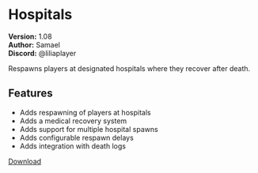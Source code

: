# Hospitals

**Version:** 1.08  
**Author:** Samael  
**Discord:** @liliaplayer  

Respawns players at designated hospitals where they recover after death.

## Features

- Adds respawning of players at hospitals
- Adds a medical recovery system
- Adds support for multiple hospital spawns
- Adds configurable respawn delays
- Adds integration with death logs

[Download](https://github.com/LiliaFramework/Modules/raw/refs/heads/gh-pages/enhanceddeath.zip)
